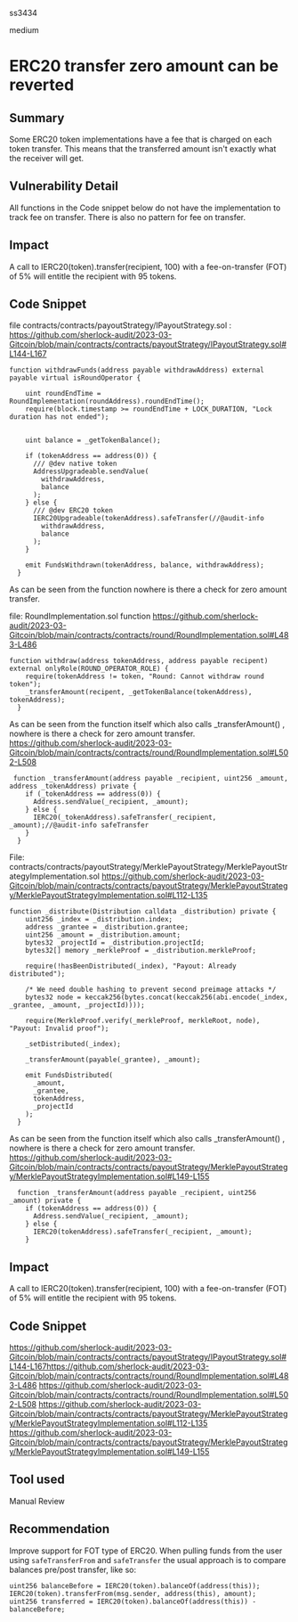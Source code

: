 ss3434

medium

# ERC20 transfer zero amount can be reverted

## Summary
Some ERC20 token implementations have a fee that is charged on each token transfer. This means that the transferred amount isn't exactly what the receiver will get.
## Vulnerability Detail
All functions in the Code snippet below do not have the implementation to track fee on transfer.
There is also no pattern for fee on transfer.
## Impact
A call to IERC20(token).transfer(recipient, 100) with a fee-on-transfer (FOT) of 5% will entitle the recipient with 95 tokens.

## Code Snippet

file contracts/contracts/payoutStrategy/IPayoutStrategy.sol :
https://github.com/sherlock-audit/2023-03-Gitcoin/blob/main/contracts/contracts/payoutStrategy/IPayoutStrategy.sol#L144-L167

```solidity
function withdrawFunds(address payable withdrawAddress) external payable virtual isRoundOperator {

    uint roundEndTime = RoundImplementation(roundAddress).roundEndTime();
    require(block.timestamp >= roundEndTime + LOCK_DURATION, "Lock duration has not ended");


    uint balance = _getTokenBalance();

    if (tokenAddress == address(0)) { 
      /// @dev native token
      AddressUpgradeable.sendValue(
        withdrawAddress,
        balance
      );
    } else { 
      /// @dev ERC20 token
      IERC20Upgradeable(tokenAddress).safeTransfer(//@audit-info
        withdrawAddress,
        balance
      );
    }

    emit FundsWithdrawn(tokenAddress, balance, withdrawAddress);
  }
```

As can be seen from the function nowhere is there a check for zero amount transfer.

file: RoundImplementation.sol function
https://github.com/sherlock-audit/2023-03-Gitcoin/blob/main/contracts/contracts/round/RoundImplementation.sol#L483-L486
```solidity
function withdraw(address tokenAddress, address payable recipent) external onlyRole(ROUND_OPERATOR_ROLE) {
    require(tokenAddress != token, "Round: Cannot withdraw round token");
    _transferAmount(recipent, _getTokenBalance(tokenAddress), tokenAddress);
  }
```

As can be seen from the function itself which also calls _transferAmount() , nowhere is there a check for zero amount transfer.
https://github.com/sherlock-audit/2023-03-Gitcoin/blob/main/contracts/contracts/round/RoundImplementation.sol#L502-L508
```solidity
 function _transferAmount(address payable _recipient, uint256 _amount, address _tokenAddress) private {
    if (_tokenAddress == address(0)) {
      Address.sendValue(_recipient, _amount);
    } else {
      IERC20(_tokenAddress).safeTransfer(_recipient, _amount);//@audit-info safeTransfer
    }
  }
```

File: contracts/contracts/payoutStrategy/MerklePayoutStrategy/MerklePayoutStrategyImplementation.sol
https://github.com/sherlock-audit/2023-03-Gitcoin/blob/main/contracts/contracts/payoutStrategy/MerklePayoutStrategy/MerklePayoutStrategyImplementation.sol#L112-L135
```solidity
function _distribute(Distribution calldata _distribution) private {
    uint256 _index = _distribution.index;
    address _grantee = _distribution.grantee;
    uint256 _amount = _distribution.amount;
    bytes32 _projectId = _distribution.projectId;
    bytes32[] memory _merkleProof = _distribution.merkleProof;

    require(!hasBeenDistributed(_index), "Payout: Already distributed");

    /* We need double hashing to prevent second preimage attacks */
    bytes32 node = keccak256(bytes.concat(keccak256(abi.encode(_index, _grantee, _amount, _projectId))));

    require(MerkleProof.verify(_merkleProof, merkleRoot, node), "Payout: Invalid proof");

    _setDistributed(_index);

    _transferAmount(payable(_grantee), _amount);

    emit FundsDistributed(
      _amount,
      _grantee,
      tokenAddress,
      _projectId
    );
  }
```

As can be seen from the function itself which also calls _transferAmount() , nowhere is there a check for zero amount transfer.
https://github.com/sherlock-audit/2023-03-Gitcoin/blob/main/contracts/contracts/payoutStrategy/MerklePayoutStrategy/MerklePayoutStrategyImplementation.sol#L149-L155
```solidity
  function _transferAmount(address payable _recipient, uint256 _amount) private {
    if (tokenAddress == address(0)) {
      Address.sendValue(_recipient, _amount);
    } else {
      IERC20(tokenAddress).safeTransfer(_recipient, _amount);
    }
```

## Impact

A call to IERC20(token).transfer(recipient, 100) with a fee-on-transfer (FOT) of 5% will entitle the recipient with 95 tokens.

## Code Snippet
https://github.com/sherlock-audit/2023-03-Gitcoin/blob/main/contracts/contracts/payoutStrategy/IPayoutStrategy.sol#L144-L167https://github.com/sherlock-audit/2023-03-Gitcoin/blob/main/contracts/contracts/round/RoundImplementation.sol#L483-L486
https://github.com/sherlock-audit/2023-03-Gitcoin/blob/main/contracts/contracts/round/RoundImplementation.sol#L502-L508
https://github.com/sherlock-audit/2023-03-Gitcoin/blob/main/contracts/contracts/payoutStrategy/MerklePayoutStrategy/MerklePayoutStrategyImplementation.sol#L112-L135
https://github.com/sherlock-audit/2023-03-Gitcoin/blob/main/contracts/contracts/payoutStrategy/MerklePayoutStrategy/MerklePayoutStrategyImplementation.sol#L149-L155

## Tool used

Manual Review

## Recommendation

Improve support for FOT type of ERC20. When pulling funds from the user using  `safeTransferFrom`  and  `safeTransfer`  the usual approach is to compare balances pre/post transfer, like so:

```solidity
uint256 balanceBefore = IERC20(token).balanceOf(address(this));
IERC20(token).transferFrom(msg.sender, address(this), amount);
uint256 transferred = IERC20(token).balanceOf(address(this)) - balanceBefore;
```
